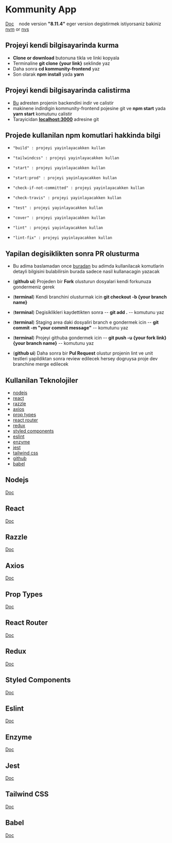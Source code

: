 # Kommunity App

[Doc](https://docs.google.com/document/d/1P9znOKfQIHDP3BVS5ptvFgzSLmL0vo4WTAZrcKatFBA)&nbsp;&nbsp;&nbsp; node version  **"8.11.4"**   eger version degistirmek istiyorsaniz bakiniz [nvm](https://github.com/creationix/nvm#node-version-manager---) or [nvs](https://github.com/jasongin/nvs#nvs-node-version-switcher)

## Projeyi kendi bilgisayarinda kurma

- **Clone or download** butonuna tikla ve linki kopyala
- Terminaline **git clone {your link}** seklinde yaz
- Daha sonra **cd kommunity-frontend** yaz
- Son olarak **npm install** yada **yarn**

## Projeyi kendi bilgisayarinda calistirma

- [Bu](https://github.com/Kommunity-app/kommunity-backend) adresten projenin backendini indir ve calistir
- makinene indirdigin kommunity-frontend pojesine git ve **npm start** yada **yarn start** komutunu calistir
- Tarayicidan **[localhost:3000](http://localhost:3000/)** adresine git

## Projede kullanilan npm komutlari hakkinda bilgi

- `"build" : projeyi yayinlayacakken kullan`

- `"tailwindcss" : projeyi yayinlayacakken kullan`

- `"start" : projeyi yayinlayacakken kullan`

- `"start:prod" : projeyi yayinlayacakken kullan`

- `"check-if-not-committed" : projeyi yayinlayacakken kullan`

- `"check-travis" : projeyi yayinlayacakken kullan`

- `"test" : projeyi yayinlayacakken kullan`

- `"cover" : projeyi yayinlayacakken kullan`

- `"lint" : projeyi yayinlayacakken kullan`

- `"lint-fix" : projeyi yayinlayacakken kullan`

## Yapilan degisiklikten sonra PR olusturma

- Bu adima baslamadan once [buradan](#github-command-docs) bu adimda kullanilacak komutlarin detayli bilgisini bulabilirsin burada sadece nasil kullanacagin yazacak

- (**github ui**) Projeden bir **Fork** olusturun dosyalari kendi forkunuza gondermeniz gerek
- (**terminal**) Kendi branchini olusturmak icin **git checkout -b {your branch name}**
- (**terminal**) Degisiklikleri kaydettikten sonra -- **git add .** -- komutunu yaz
- (**terminal**) Staging area daki dosyaliri branch e gondermek icin -- **git commit -m "your commit message"** -- komutunu yaz
- (**terminal**) Projeyi githuba gondermek icin -- **git push -u {your fork link} {your branch name}** -- komutunu yaz
- (**github ui**) Daha sonra bir **Pul Request** olustur projenin lint ve unit testleri yapildiktan sonra review edilecek hersey dogruysa proje dev branchine merge edilecek

## Kullanilan Teknolojiler

- [nodejs](#nodejs)
- [react](#react)
- [razzle](#razzle)
- [axios](#axios)
- [prop types](#prop-types)
- [react router](#react-router)
- [redux](#redux)
- [styled components](#styled-components)
- [eslint](#eslint)
- [enzyme](#enzyme)
- [jest](#jest)
- [tailwind css](#tailwind-css)
- [github](https://lab.github.com/)
- [babel](#babel)

## Nodejs

[Doc](https://nodejs.org/en/docs/)

## React

[Doc](https://reactjs.org/docs/getting-started.html)

## Razzle

[Doc](https://github.com/jaredpalmer/razzle#quick-start)

## Axios

[Doc](https://github.com/axios/axios#axios)

## Prop Types

[Doc](https://github.com/jaredpalmer/razzle#quick-start)

## React Router

[Doc](https://reacttraining.com/react-router/web/guides/quick-start)

## Redux

[Doc](https://redux.js.org/)

## Styled Components

[Doc](https://www.styled-components.com/docs)

## Eslint

[Doc](https://eslint.org/docs/user-guide/getting-started)

## Enzyme

[Doc](https://github.com/airbnb/enzyme#enzyme)

## Jest

[Doc](https://jestjs.io/docs/en/getting-started)

## Tailwind CSS

[Doc](https://tailwindcss.com/docs/what-is-tailwind/)

## Babel

[Doc](https://babeljs.io/docs/en/)
